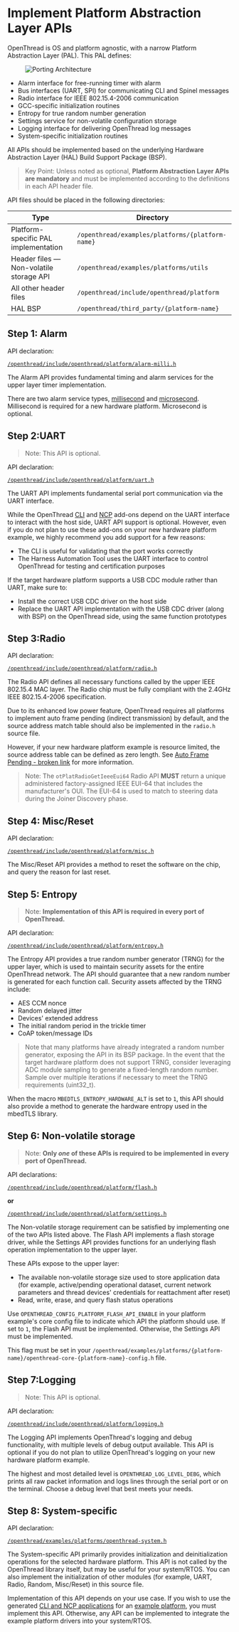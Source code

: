 # Implement Platform Abstraction Layer APIs

OpenThread is OS and platform agnostic, with a narrow Platform Abstraction Layer
(PAL). This PAL defines:

<figure class="attempt-right">
<img src="/guides/images/ot-arch-porting.png" srcset="/guides/images/ot-arch-porting.png 1x, /guides/images/ot-arch-porting_2x.png 2x" border="0" alt="Porting Architecture" />
</figure>

-   Alarm interface for free-running timer with alarm
-   Bus interfaces (UART, SPI) for communicating CLI and Spinel messages
-   Radio interface for IEEE 802.15.4-2006 communication
-   GCC-specific initialization routines
-   Entropy for true random number generation
-   Settings service for non-volatile configuration storage
-   Logging interface for delivering OpenThread log messages
-   System-specific initialization routines

All APIs should be implemented based on the underlying Hardware Abstraction
Layer (HAL) Build Support Package (BSP).

> Key Point: Unless noted as optional, **Platform Abstraction Layer APIs are
mandatory** and must be implemented according to the definitions in each API
header file.

API files should be placed in the following directories:

Type | Directory
------|------
Platform-specific PAL implementation | `/openthread/examples/platforms/{platform-name}`
Header files — Non-volatile storage API | `/openthread/examples/platforms/utils`
All other header files | `/openthread/include/openthread/platform`
HAL BSP | `/openthread/third_party/{platform-name}`

## Step 1: Alarm

API declaration:

[`/openthread/include/openthread/platform/alarm-milli.h`](https://github.com/openthread/openthread/blob/master/include/openthread/platform/alarm-milli.h)

The Alarm API provides fundamental timing and alarm services for the upper layer
timer implementation.

There are two alarm service types,
[millisecond](https://github.com/openthread/openthread/blob/master/include/openthread/platform/alarm-milli.h)
and [microsecond](https://github.com/openthread/openthread/blob/master/include/openthread/platform/alarm-micro.h).
Millisecond is required for a new hardware platform. Microsecond is optional.

## Step 2:UART  

> Note: This API is optional.

API declaration:

[`/openthread/include/openthread/platform/uart.h`](https://github.com/openthread/openthread/blob/master/include/openthread/platform/uart.h)

The UART API implements fundamental serial port communication via the UART
interface.

While the OpenThread
[CLI](https://github.com/openthread/openthread/tree/master/examples/apps/cli)
and [NCP](https://github.com/openthread/openthread/tree/master/examples/apps/ncp)
add-ons depend on the UART interface to interact with the host side, UART API
support is optional. However, even if you do not plan to use these add-ons on
your new hardware platform example, we highly recommend you add support for a
few reasons:

-   The CLI is useful for validating that the port works correctly
-   The Harness Automation Tool uses the UART interface to control OpenThread for testing and certification purposes

If the target hardware platform supports a USB CDC module rather than UART, make
sure to:

-   Install the correct USB CDC driver on the host side
-   Replace the UART API implementation with the USB CDC driver (along with BSP)
    on the OpenThread side, using the same function prototypes

## Step 3:Radio

API declaration:

[`/openthread/include/openthread/platform/radio.h`](https://github.com/openthread/openthread/blob/master/include/openthread/platform/radio.h)

The Radio API defines all necessary functions called by the upper IEEE 802.15.4
MAC layer. The Radio chip must be fully compliant with the 2.4GHz IEEE
802.15.4-2006 specification.

Due to its enhanced low power feature, OpenThread requires all platforms to
implement auto frame pending (indirect transmission) by default, and the source
address match table should also be implemented in the `radio.h` source file.

However, if your new hardware platform example is resource limited, the source
address table can be defined as zero length. See
[Auto Frame Pending - broken link](#431-auto-frame-pending) for more information.

> Note: The `otPlatRadioGetIeeeEui64` Radio API **MUST** return a unique
administered factory-assigned IEEE EUI-64 that includes the manufacturer's OUI.
The EUI-64 is used to match to steering data during the Joiner Discovery phase.

## Step 4: Misc/Reset

API declaration:

[`/openthread/include/openthread/platform/misc.h`](https://github.com/openthread/openthread/blob/master/include/openthread/platform/misc.h)

The Misc/Reset API provides a method to reset the software on the chip, and
query the reason for last reset.

## Step 5: Entropy

> Note: **Implementation of this API is required in every port of OpenThread.**

API declaration:

[`/openthread/include/openthread/platform/entropy.h`](https://github.com/openthread/openthread/blob/master/include/openthread/platform/entropy.h)

The Entropy API provides a true random number generator (TRNG) for the upper
layer, which is used to maintain security assets for the entire OpenThread
network. The API should guarantee that a new random number is generated for
each function call. Security assets affected by the TRNG include:

-   AES CCM nonce
-   Random delayed jitter
-   Devices' extended address
-   The initial random period in the trickle timer
-   CoAP token/message IDs

> Note that many platforms have already integrated a random number generator,
exposing the API in its BSP package. In the event that the target hardware
platform does not support TRNG, consider leveraging ADC module sampling to
generate a fixed-length random number. Sample over multiple iterations if
necessary to meet the TRNG requirements (uint32_t).

When the macro `MBEDTLS_ENTROPY_HARDWARE_ALT` is set to `1`, this API should
also provide a method to generate the hardware entropy used in the mbedTLS
library.

## Step 6: Non-volatile storage

> Note: **Only _one_ of these APIs is required to be implemented in every port
of OpenThread.**

API declarations:

[`/openthread/include/openthread/platform/flash.h`](https://github.com/openthread/openthread/blob/master/include/openthread/platform/flash.h)

**or**

[`/openthread/include/openthread/platform/settings.h`](https://github.com/openthread/openthread/blob/master/include/openthread/platform/settings.h)

The Non-volatile storage requirement can be satisfied by implementing one of the
two APIs listed above. The Flash API implements a flash storage driver, while
the Settings API provides functions for an underlying flash operation
implementation to the upper layer.

These APIs expose to the upper layer:

-   The available non-volatile storage size used to store application data (for
    example, active/pending operational dataset, current network parameters and
    thread devices' credentials for reattachment after reset)
-   Read, write, erase, and query flash status operations

Use `OPENTHREAD_CONFIG_PLATFORM_FLASH_API_ENABLE` in your platform example's
core config file to indicate which API the platform should use. If set to `1`,
the Flash API must be implemented. Otherwise, the Settings API must be
implemented.

This flag must be set in your
`/openthread/examples/platforms/{platform-name}/openthread-core-{platform-name}-config.h`
file.

## Step 7:Logging

> Note:  This API is optional.

API declaration:

[`/openthread/include/openthread/platform/logging.h`](https://github.com/openthread/openthread/blob/master/include/openthread/platform/logging.h)

The Logging API implements OpenThread's logging and debug functionality, with
multiple levels of debug output available.  This API is optional if you do not
plan to utilize OpenThread's logging on your new hardware platform example.

The highest and most detailed level is `OPENTHREAD_LOG_LEVEL_DEBG`, which
prints all raw packet information and logs lines through the serial port or on
the terminal. Choose a debug level that best meets your needs.

## Step 8: System-specific

API declaration:

[`/openthread/examples/platforms/openthread-system.h`](https://github.com/openthread/openthread/blob/master/examples/platforms/openthread-system.h)

The System-specific API primarily provides initialization and deinitialization
operations for the selected hardware platform. This API is not called by the
OpenThread library itself, but may be useful for your system/RTOS. You can also
implement the initialization of other modules (for example, UART, Radio, Random,
Misc/Reset) in this source file.

Implementation of this API depends on your use case. If you wish to use the
generated [CLI and NCP applications](https://openthread.io/guides/build#binaries) for an [example
platform](https://github.com/openthread/openthread/tree/master/examples/platforms),
you must implement this API. Otherwise, any API can be implemented to integrate
the example platform drivers into your system/RTOS.
